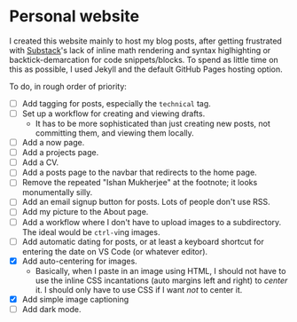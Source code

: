 # Personal website

I created this website mainly to host my blog posts, after getting frustrated with [Substack](https://decisiontree.substack.com/)'s lack of inline math rendering and syntax higlhighting or backtick-demarcation for code snippets/blocks. To spend as little time on this as possible, I used Jekyll and the default GitHub Pages hosting option. 

To do, in rough order of priority:

- [ ] Add tagging for posts, especially the `technical` tag.
- [ ] Set up a workflow for creating and viewing drafts.
  - It has to be more sophisticated than just creating new posts, not committing them, and viewing them locally.
- [ ] Add a now page.
- [ ] Add a projects page.
- [ ] Add a CV.
- [ ] Add a posts page to the navbar that redirects to the home page.
- [ ] Remove the repeated "Ishan Mukherjee" at the footnote; it looks monumentally silly.
- [ ] Add an email signup button for posts. Lots of people don't use RSS.
- [ ] Add my picture to the About page.
- [ ] Add a workflow where I don't have to upload images to a subdirectory. The ideal would be `ctrl-v`ing images. 
- [ ] Add automatic dating for posts, or at least a keyboard shortcut for entering the date on VS Code (or whatever editor).
- [X] Add auto-centering for images.
  - Basically, when I paste in an image using HTML, I should not have to use the inline CSS incantations (auto margins left and right) to _center_ it. I should only have to use CSS if I want _not_ to center it.
- [X] Add simple image captioning
- [ ] Add dark mode. 
